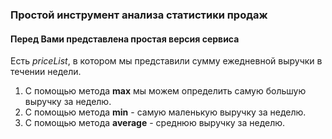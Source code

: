 ### Простой инструмент анализа статистики продаж
#### Перед Вами представлена простая версия сервиса
Есть *priceList*, в котором мы представили сумму ежедневной выручки в течении недели.
1. С помощью метода **max** мы можем определить самую большую выручку за неделю.
2. С помощью метода **min** - самую маленькую выручку за неделю.
3. С помощью метода **average** - среднюю выручку за неделю.
